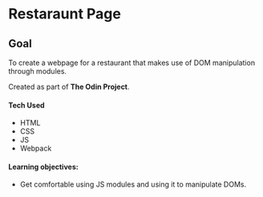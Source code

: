 # Restaraunt Page

## Goal
To create a webpage for a restaurant that makes use of DOM manipulation through modules.

Created as part of **The Odin Project**.


#### Tech Used
* HTML
* CSS
* JS
* Webpack

#### Learning objectives:
* Get comfortable using JS modules and using it to manipulate DOMs.


